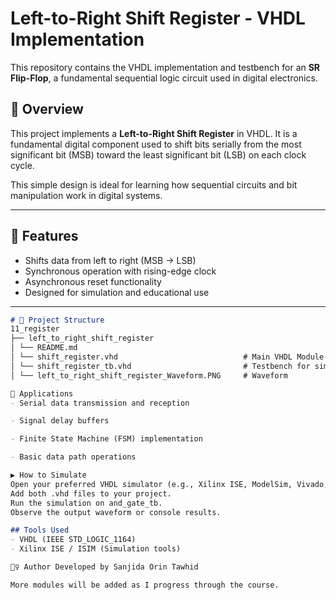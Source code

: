 # Left-to-Right Shift Register - VHDL Implementation

This repository contains the VHDL implementation and testbench for an **SR Flip-Flop**, a fundamental sequential logic circuit used in digital electronics.

## 📘 Overview

This project implements a **Left-to-Right Shift Register** in VHDL. It is a fundamental digital component used to shift bits serially from the most significant bit (MSB) toward the least significant bit (LSB) on each clock cycle.

This simple design is ideal for learning how sequential circuits and bit manipulation work in digital systems.

---
## 🔧 Features

- Shifts data from left to right (MSB → LSB)
- Synchronous operation with rising-edge clock
- Asynchronous reset functionality
- Designed for simulation and educational use

---

```markdown
# 📁 Project Structure
11_register
├── left_to_right_shift_register
│ └── README.md
│ └── shift_register.vhd                            # Main VHDL Module 
│ └── shift_register_tb.vhd                         # Testbench for simulation
│ └── left_to_right_shift_register_Waveform.PNG     # Waveform

🧠 Applications
- Serial data transmission and reception

- Signal delay buffers

- Finite State Machine (FSM) implementation

- Basic data path operations

▶️ How to Simulate
Open your preferred VHDL simulator (e.g., Xilinx ISE, ModelSim, Vivado, GHDL).
Add both .vhd files to your project.
Run the simulation on and_gate_tb.
Observe the output waveform or console results.

## Tools Used
- VHDL (IEEE STD_LOGIC_1164)
- Xilinx ISE / ISIM (Simulation tools)

🙋‍♀️ Author Developed by Sanjida Orin Tawhid

More modules will be added as I progress through the course.

